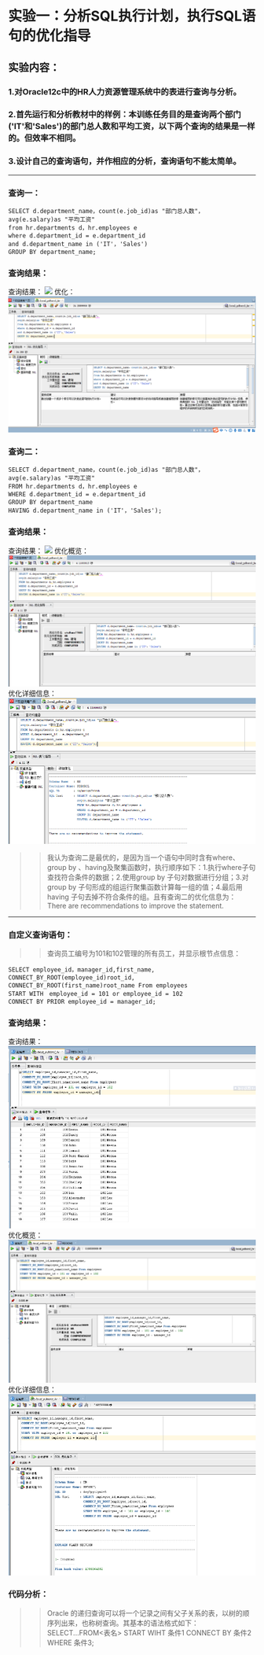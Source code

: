 # 实验一：分析SQL执行计划，执行SQL语句的优化指导
## 实验内容：
### 1.对Oracle12c中的HR人力资源管理系统中的表进行查询与分析。
### 2.首先运行和分析教材中的样例：本训练任务目的是查询两个部门('IT'和'Sales')的部门总人数和平均工资，以下两个查询的结果是一样的。但效率不相同。
### 3.设计自己的查询语句，并作相应的分析，查询语句不能太简单。
***
### 查询一：<br>
```
SELECT d.department_name，count(e.job_id)as "部门总人数"，
avg(e.salary)as "平均工资"
from hr.departments d，hr.employees e
where d.department_id = e.department_id
and d.department_name in ('IT'，'Sales')
GROUP BY department_name;
```
### 查询结果：<br>
查询结果：
![](https://github.com/ZYQHZ/ORACLE/blob/master/test1/%EF%BC%91.PNG)
优化：
![](https://github.com/ZYQHZ/ORACLE/blob/master/test1/%EF%BC%91%EF%BC%91.PNG)
### 查询二：<br>
```
SELECT d.department_name，count(e.job_id)as "部门总人数"，
avg(e.salary)as "平均工资"
FROM hr.departments d，hr.employees e
WHERE d.department_id = e.department_id
GROUP BY department_name
HAVING d.department_name in ('IT'，'Sales');
```
### 查询结果：<br>
查询结果：
![](https://github.com/ZYQHZ/ORACLE/blob/master/test1/%EF%BC%92.PNG)
优化概览：
![](https://github.com/ZYQHZ/ORACLE/blob/master/test1/%EF%BC%92%EF%BC%92.PNG)
优化详细信息：
![](https://github.com/ZYQHZ/ORACLE/blob/master/test1/%EF%BC%92%EF%BC%92%EF%BC%92.PNG)
>>    我认为查询二是最优的，是因为当一个语句中同时含有where、group by 、having及聚集函数时，执行顺序如下：1.执行where子句查找符合条件的数据；2.使用group by 子句对数据进行分组；3.对group by 子句形成的组运行聚集函数计算每一组的值；4.最后用having 子句去掉不符合条件的组。且有查询二的优化信息为：
There are recommendations to improve the statement.
***
### 自定义查询语句：
>>查询员工编号为101和102管理的所有员工，并显示根节点信息：<br>
```
SELECT employee_id，manager_id,first_name,
CONNECT_BY_ROOT(employee_id)root_id,
CONNECT_BY_ROOT(first_name)root_name From employees                   
START WITH　employee_id = 101 or employee_id = 102  
CONNECT BY PRIOR employee_id = manager_id;
```
### 查询结果：<br>
查询结果：
![](https://github.com/ZYQHZ/ORACLE/blob/master/test1/3.PNG)
优化概览：
![](https://github.com/ZYQHZ/ORACLE/blob/master/test1/33.png)
优化详细信息：
![](https://github.com/ZYQHZ/ORACLE/blob/master/test1/333.png)
### 代码分析：<br>
>> Oracle 的递归查询可以将一个记录之间有父子关系的表，以树的顺序列出来，也称树查询。其基本的语法格式如下：<br>
SELECT...FROM<表名> START WIHT 条件1 CONNECT BY 条件2<br>
WHERE 条件3;
